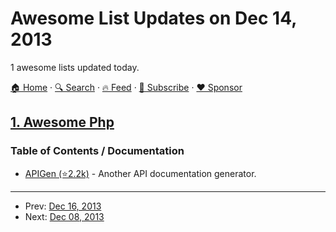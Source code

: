 # Awesome List Updates on Dec 14, 2013

1 awesome lists updated today.

[🏠 Home](/README.md) · [🔍 Search](https://www.trackawesomelist.com/search/) · [🔥 Feed](https://www.trackawesomelist.com/rss.xml) · [📮 Subscribe](https://trackawesomelist.us17.list-manage.com/subscribe?u=d2f0117aa829c83a63ec63c2f&id=36a103854c) · [❤️  Sponsor](https://github.com/sponsors/theowenyoung)



## [1. Awesome Php](/content/ziadoz/awesome-php/README.md)

### Table of Contents / Documentation

*   [APIGen (⭐2.2k)](https://github.com/apigen/apigen) - Another API documentation generator.

---

- Prev: [Dec 16, 2013](/content/2013/12/16/README.md)
- Next: [Dec 08, 2013](/content/2013/12/08/README.md)